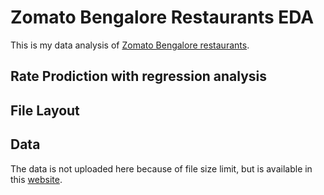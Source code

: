 # Zomato Bengalore Restaurants EDA

This is my data analysis of [Zomato Bengalore restaurants](https://www.kaggle.com/himanshupoddar/zomato-bangalore-restaurants). 

## Rate Prodiction with regression analysis



## File Layout



## Data

The data is not uploaded here because of file size limit, but is  available in this [website](https://www.kaggle.com/himanshupoddar/zomato-bangalore-restaurants).

